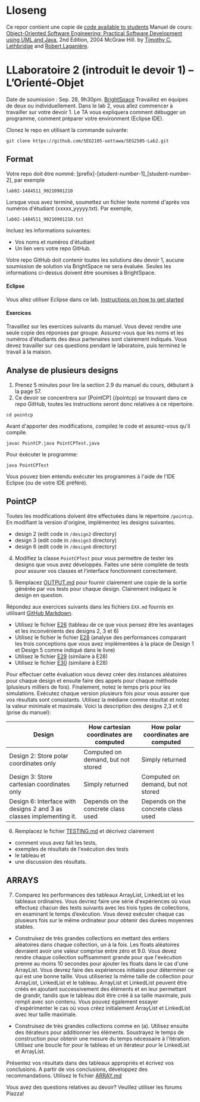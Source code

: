 # Lloseng

Ce repor contient une copie de [code available to students](https://github.com/TimLethbridge/Lloseng)
Manuel de cours: [Object-Oriented Software Engineering: Practical Software
Development using UML and Java](http://www.site.uottawa.ca/school/research/lloseng/), 2nd Edition, 2004 McGraw Hill.
by [Timothy C. Lethbridge](http://www.eecs.uottawa.ca/~tcl) and
[Robert Laganière](http://www.eecs.uottawa.ca/~laganier).

# LLaboratoire 2 (introduit le devoir 1) – L’Orienté-Objet 

Date de soumission : Sep. 28, 9h30pm. [BrightSpace](https://uottawa.brightspace.com/)
Travaillez en équipes de deux ou individuellement.
Dans le lab 2, vous allez commencer à travailler sur votre devoir 1. Le TA vous expliquera comment débugger un programme, comment préparer votre environment (Eclipse IDE).

Clonez le repo en utilisant la commande suivante:

```
git clone https://github.com/SEG2105-uottawa/SEG2505-Lab2.git
```

## Format

Votre repo doit être nommé: \[prefix\]-\[student-number-1\]_\[student-number-2\], par exemple


```
lab02-1484511_90210901210
```

Lorsque vous avez terminé, soumettez un fichier texte nommé d'après vos numéros d'étudiant (xxxxx_yyyyy.txt).
Par exemple,

```
lab02-1484511_90210901210.txt
```

Incluez les informations suivantes:

* Vos noms et numéros d'étudiant
* Un lien vers votre repo GitHub. 

Votre repo GitHub doit contenir toutes les solutions deu devoir 1,
aucune soumission de solution via BrightSpace ne sera évaluée.
Seules les informations ci-dessus doivent être soumises à BrightSpace.


#### Eclipse
Vous allez utiliser Eclipse dans ce lab. [Instructions on how to get started](http://www.site.uottawa.ca/~mgarz042/SEG2105/assignments/Lab1_Getting_Started.html) 

#### Exercices

Travaillez sur les exercices suivants du manuel. Vous devez rendre
une seule copie des réponses par groupe. Assurez-vous que les noms et les numéros d'étudiants
des deux partenaires sont clairement indiqués. Vous devez travailler sur ces questions
pendant le laboratoire, puis terminez le travail à la maison.

## Analyse de plusieurs designs

1. Prenez 5 minutes pour lire la section 2.9 du manuel du cours, débutant à la page 57.
2. Ce devoir se concentrera sur [PointCP] (/pointcp) se trouvant dans ce repo GitHub,
toutes les instructions seront donc relatives à ce répertoire.

```
cd pointcp
```

Avant d'apporter des modifications, compilez le code et assurez-vous qu'il compile.

```
javac PointCP.java PointCPTest.java
```

Pour éxécuter le programme: 

```
java PointCPTest
```
Vous pouvez bien entendu exécuter les programmes à l'aide de l'IDE Eclipse (ou de votre IDE préféré).

## PointCP

Toutes les modifications doivent être effectuées dans le répertoire `/pointcp`.
En modifiant la version d'origine, implémentez les designs suivantes.

* design 2 (edit code in `/design2` directory)
* design 3 (edit code in `/design3` directory)
* design 6 (edit code in `/design6` directory)

4. Modifiez la classe `PointCPTest` pour vous permettre de tester les designs que vous avez
développés. Faites une série complète de tests pour assurer vos classes
et l'interface fonctionnent correctement.

5. Remplacez [OUTPUT.md](/pointcp/OUTPUT.md) pour fournir clairement une copie
de la sortie générée par vos tests pour chaque design. Clairement
indiquez le design en question. 

Répondez aux exercices suivants dans les fichiers `EXX.md` fournis
en utilisant [GitHub Markdown](https://guides.github.com/features/mastering-markdown/).

* Utilisez le fichier [E26](/pointcp/E26.md) (tableau de ce que vous pensez être les avantages et les inconvénients des designs 2, 3 et 6)
* Utilisez le fichier le fichier [E28](/pointcp/E28.md) (analyse des performances comparant les trois conceptions que vous avez implémentées à la place de Design 1 et Design 5 comme indiqué dans le livre)
* Utilisez le fichier [E29](/pointcp/E29.md) (similaire à E28)
* Utilisez le fichier [E30](/pointcp/E30.md) (similaire à E28)

Pour effectuer cette évaluation vous devez créer des instances
aléatoires pour chaque design et ensuite faire des appels pour chaque méthode (plusieurs
milliers de fois). Finalement, notez le temps pris pour les simulations. Exécutez chaque
version plusieurs fois pour vous assurer que vos résultats sont consistants. Utilisez la
médiane comme résultat et notez la valeur minimale et maximale. 
Voici la description des designs 2,3 et 6 (prise du manuel):

| Design | How cartesian coordinates are computed | How polar coordinates are computed |
| --- | --- | --- |
| Design 2: Store polar coordinates only | Computed on demand, but not stored| Simply returned |
| Design 3: Store cartesian coordinates only | Simply returned | Computed on demand, but not stored |
| Design 6: Interface with designs 2 and 3 as classes implementing it. | Depends on the concrete class used | Depends on the concrete class used |

6. Remplacez le fichier [TESTING.md](/pointcp/TESTING.md) et décrivez clairement

* comment vous avez fait les tests,
* exemples de résultats de l'exécution des tests
* le tableau et
* une discussion des résultats.



## ARRAYS


7. Comparez les performances des tableaux ArrayList, LinkedList et les tableaux ordinaires.
Vous devriez faire une série d'expériences où vous effectuez chacun des tests suivants
avec les trois types de collections, en examinant le temps d’exécution. Vous devez
exécuter chaque cas plusieurs fois sur le même ordinateur pour obtenir des durées
moyennes stables.

* Construisez de très grandes collections en mettant des entiers aléatoires dans
chaque collection, un à la fois. Les floats aléatoires devraient avoir une valeur
comprise entre zéro et 9.0. Vous devez rendre chaque collection suffisamment
grande pour que l'exécution prenne au moins 10 secondes pour ajouter les floats
dans le cas d'une ArrayList. Vous devrez faire des expériences initiales pour
déterminer ce qui est une bonne taille. Vous utiliseriez la même taille de collection
pour ArrayList, LinkedList et le tableau. ArrayList et LinkedList peuvent être créés en
ajoutant successivement des éléments et en leur permettant de grandir, tandis
que le tableau doit être créé à sa taille maximale, puis rempli avec son contenu.
Vous pouvez également essayer d'expérimenter le cas où vous créez initialement
ArrayList et LinkedList avec leur taille maximale.

* Construisez de très grandes collections comme en (a). Utilisez ensuite des
itérateurs pour additionner les éléments. Soustrayez le temps de construction
pour obtenir une mesure du temps nécessaire à l'itération. Utilisez une boucle for
pour le tableau et un itérateur pour le LinkedList et ArrayList.

Présentez vos résultats dans des tableaux appropriés et écrivez vos conclusions. A
partir de vos conclusions, développez des recommandations.
Utilisez le fichier [ARRAY.md](/pointcp/ARRAY.md) 

Vous avez des questions relatives au devoir?
 Veuillez utiliser les forums Piazza!
